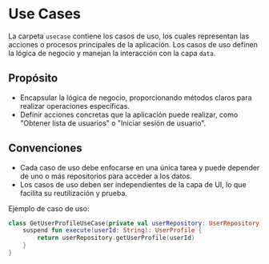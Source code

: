 # Use Cases

La carpeta `usecase` contiene los casos de uso, los cuales representan las acciones o procesos principales de la aplicación. Los casos de uso definen la lógica de negocio y manejan la interacción con la capa `data`.

## Propósito

- Encapsular la lógica de negocio, proporcionando métodos claros para realizar operaciones específicas.
- Definir acciones concretas que la aplicación puede realizar, como "Obtener lista de usuarios" o "Iniciar sesión de usuario".

## Convenciones

- Cada caso de uso debe enfocarse en una única tarea y puede depender de uno o más repositorios para acceder a los datos.
- Los casos de uso deben ser independientes de la capa de UI, lo que facilita su reutilización y prueba.

Ejemplo de caso de uso:
```kotlin
class GetUserProfileUseCase(private val userRepository: UserRepository) {
    suspend fun execute(userId: String): UserProfile {
        return userRepository.getUserProfile(userId)
    }
}
